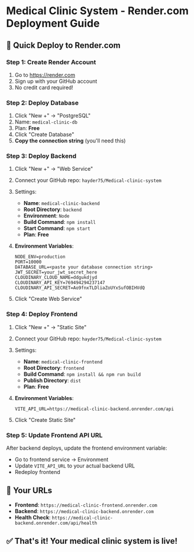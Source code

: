 # Medical Clinic System - Render.com Deployment Guide

## 🚀 Quick Deploy to Render.com

### Step 1: Create Render Account
1. Go to https://render.com
2. Sign up with your GitHub account
3. No credit card required!

### Step 2: Deploy Database
1. Click "New +" → "PostgreSQL"
2. Name: `medical-clinic-db`
3. Plan: **Free**
4. Click "Create Database"
5. **Copy the connection string** (you'll need this)

### Step 3: Deploy Backend
1. Click "New +" → "Web Service"
2. Connect your GitHub repo: `hayder75/Medical-clinic-system`
3. Settings:
   - **Name**: `medical-clinic-backend`
   - **Root Directory**: `backend`
   - **Environment**: `Node`
   - **Build Command**: `npm install`
   - **Start Command**: `npm start`
   - **Plan**: **Free**

4. **Environment Variables**:
   ```
   NODE_ENV=production
   PORT=10000
   DATABASE_URL=<paste your database connection string>
   JWT_SECRET=your_jwt_secret_here
   CLOUDINARY_CLOUD_NAME=ddgukdjyd
   CLOUDINARY_API_KEY=769494294237147
   CLOUDINARY_API_SECRET=Ao9fnxTLDliaZoUYxSufOBIHVdQ
   ```

5. Click "Create Web Service"

### Step 4: Deploy Frontend
1. Click "New +" → "Static Site"
2. Connect your GitHub repo: `hayder75/Medical-clinic-system`
3. Settings:
   - **Name**: `medical-clinic-frontend`
   - **Root Directory**: `frontend`
   - **Build Command**: `npm install && npm run build`
   - **Publish Directory**: `dist`
   - **Plan**: **Free**

4. **Environment Variables**:
   ```
   VITE_API_URL=https://medical-clinic-backend.onrender.com/api
   ```

5. Click "Create Static Site"

### Step 5: Update Frontend API URL
After backend deploys, update the frontend environment variable:
- Go to frontend service → Environment
- Update `VITE_API_URL` to your actual backend URL
- Redeploy frontend

## 🎯 Your URLs
- **Frontend**: `https://medical-clinic-frontend.onrender.com`
- **Backend**: `https://medical-clinic-backend.onrender.com`
- **Health Check**: `https://medical-clinic-backend.onrender.com/api/health`

## ✅ That's it! Your medical clinic system is live!
